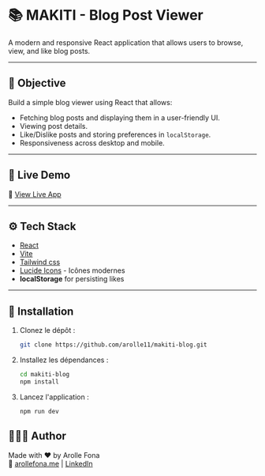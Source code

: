 # 📚 MAKITI - Blog Post Viewer

A modern and responsive React application that allows users to browse, view, and like blog posts.

---

## 🧾 Objective

Build a simple blog viewer using React that allows:

- Fetching blog posts and displaying them in a user-friendly UI.
- Viewing post details.
- Like/Dislike posts and storing preferences in `localStorage`.
- Responsiveness across desktop and mobile.

---

## 🚀 Live Demo

🔗 [View Live App](https://your-deployment-url.com)

---

## ⚙️ Tech Stack

- [React](https://react.dev/)
- [Vite](https://vite.dev/)
- [Tailwind css](https://tailwindcss.com/docs)
- [Lucide Icons](https://lucide.dev) - Icônes modernes
- **localStorage** for persisting likes

---

## 🚀 Installation

1. Clonez le dépôt :

   ```bash
   git clone https://github.com/arolle11/makiti-blog.git
   ```

2. Installez les dépendances :

   ```bash
   cd makiti-blog
   npm install
   ```

3. Lancez l'application :

   ```bash
   npm run dev
   ```

## 👩🏽‍💻 Author

Made with ❤️ by Arolle Fona  
🔗 [arollefona.me](https://arollefona.me) | [LinkedIn](https://www.linkedin.com/in/arolle-fona-300705188)
